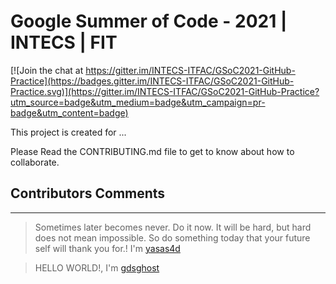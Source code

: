 # Google Summer of Code - 2021 | INTECS | FIT

[![Join the chat at https://gitter.im/INTECS-ITFAC/GSoC2021-GitHub-Practice](https://badges.gitter.im/INTECS-ITFAC/GSoC2021-GitHub-Practice.svg)](https://gitter.im/INTECS-ITFAC/GSoC2021-GitHub-Practice?utm_source=badge&utm_medium=badge&utm_campaign=pr-badge&utm_content=badge)

This project is created for ...

Please Read the CONTRIBUTING.md file to get to know about how to collaborate.

## Contributors Comments

---

> Sometimes later becomes never. Do it now. It will be hard, but hard does not mean impossible. So do something today that your future self will thank you for.! I'm [yasas4d](https://github.com/Yasas4D)

> HELLO WORLD!, I'm [gdsghost](https://github.com/gdsghost)

